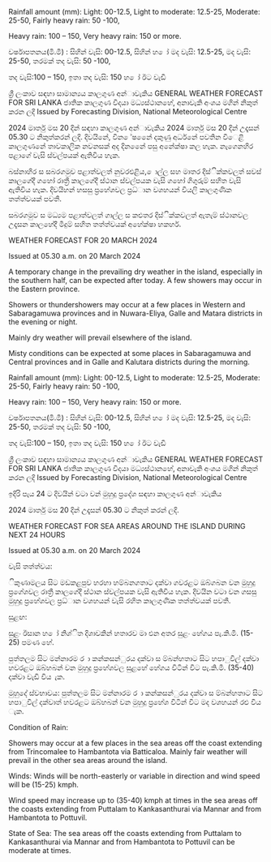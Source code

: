Rainfall amount (mm): Light: 00-12.5, Light to moderate: 12.5-25, Moderate: 25-50, Fairly heavy rain: 50 -100,

Heavy rain: 100 – 150, Very heavy rain: 150 or more.

වර්ෂාපතනය(මි.මී) : සිහින් වැසි: 00-12.5, සිහින් හ ෝ මද වැසි: 12.5-25, මද වැසි: 25-50, තරමක් තද වැසි: 50 -100,

තද වැසි:100 – 150, ඉතා තද වැසි: 150 හ ෝ ඊට වැඩි

ශ්‍රී ලංකාව සඳහා සාමාන්‍යය කාලගුණ අන්‍ාවැකිය GENERAL WEATHER FORECAST FOR SRI LANKA ජාතික කාලගුණ විදයා මධ්‍යස්ථානහේ, අනාවැකි අංශය මගින් නිකුත් කරන ලදි Issued by Forecasting Division, National Meteorological Centre

2024 මාර්තු මස 20 දින්‍ සඳහා කාලගුණ අන්‍ාවැකිය 2024 මාර්තු මස 20 දින්‍ උදෑසන්‍ 05.30 ට නිකුත්කරන්‍ ලදි. දිවයිනේ, වින ේෂනෙේ දකුණු අර්ධනේ පවතින විෙළි කාලගුණනේ තාවකාලික නවනසක් අද දිනනෙේ පසු අනේක්ෂා කල හැක. නැගෙනහිර පළාගේ වැසි ස්වල්පයක් ඇතිවිය හැක.

බස්නාහිර ස සබරගමුව පළාත්වලත් නුවරඑළිය, ොල්ල සහ මාතර දිස්ික්කවලත් සවස් කාලගේදී ගහෝ රාත්‍රී කාලගේදී ස්ථාන ස්වල්පයක වැසි ගහෝ ගිගුරුම් සහිත වැසි ඇතිවිය හැක. දිවයිහන් හසසු ප්‍රහේශවල ප්‍රධ්‍ාන වශහයන් වියලි කාලගුණික තත්ත්වයක් පවතී.

සබරගමුව ස මධ්‍යම පළාත්වලත් ගාල්ල ස කළුතර දිස්ික්කවලත් ඇතැම් ස්ථානවල උදෑසන කාලහේදී මීදුම් සහිත තත්ත්වයක් අහේක්ෂා හකහර්.

WEATHER FORECAST FOR 20 MARCH 2024

Issued at 05.30 a.m. on 20 March 2024

A temporary change in the prevailing dry weather in the island, especially in the southern half, can be expected after today. A few showers may occur in the Eastern province.

Showers or thundershowers may occur at a few places in Western and Sabaragamuwa provinces and in Nuwara-Eliya, Galle and Matara districts in the evening or night.

Mainly dry weather will prevail elsewhere of the island.

Misty conditions can be expected at some places in Sabaragamuwa and Central provinces and in Galle and Kalutara districts during the morning.

Rainfall amount (mm): Light: 00-12.5, Light to moderate: 12.5-25, Moderate: 25-50, Fairly heavy rain: 50 -100,

Heavy rain: 100 – 150, Very heavy rain: 150 or more.

වර්ෂාපතනය(මි.මී) : සිහින් වැසි: 00-12.5, සිහින් හ ෝ මද වැසි: 12.5-25, මද වැසි: 25-50, තරමක් තද වැසි: 50 -100,

තද වැසි:100 – 150, ඉතා තද වැසි: 150 හ ෝ ඊට වැඩි

ශ්‍රී ලංකාව සඳහා සාමාන්‍යය කාලගුණ අන්‍ාවැකිය GENERAL WEATHER FORECAST FOR SRI LANKA ජාතික කාලගුණ විදයා මධ්‍යස්ථානහේ, අනාවැකි අංශය මගින් නිකුත් කරන ලදි Issued by Forecasting Division, National Meteorological Centre

ඉදිරි පැය 24 ට දිවයින්‍ වටා වන්‍ මුහුදු ප්‍රදේශ සඳහා කාලගුණ අන්‍ාවැකිය

2024 මාර්තු මස 20 දින්‍ උදෑසන්‍ 05.30 ට නිකුත් කරන්‍ ලදි.

WEATHER FORECAST FOR SEA AREAS AROUND THE ISLAND DURING NEXT 24 HOURS

Issued at 05.30 a.m. on 20 March 2024

වැසි තත්ත්වය:

ිකුණාමලය සිට මඩකළපුව හරහා හම්බනගතාට දක්වා ගවරළට ඔබ්ගබන වන මුහුදු ප්‍රගේශවල රාත්‍රී කාලගේදී ස්ථාන ස්වල්පයක වැසි ඇතිවිය හැක. දිවයින වටා වන ගසසු මුහුදු ප්‍රහේශවල ප්‍රධ්‍ාන වශහයන් වැසි රහිත කාලගුණික තත්ත්වයක් පවතී.

සුළඟ:

සුළං ඊසාන හ ෝ නිශ්ිත දිශාවකින් හතාරව මා එන අතර සුළං හේගය පැ.කි.මී. (15-25) පමණ හේ.

පුත්තලම සිට මන්නාරම ර ා කන්කසන්ුරය දක්වා ස ම්බන්හතාට සිට හපාුවිල් දක්වා හවරළට ඔබ්හබන් වන මුහුදු ප්‍රහේශවල සුළහේ හේගය විටින් විට පැ.කි.මී. (35-40) දක්වා වැඩි විය ැක.

මුහුදේ ස්වභාවය: පුත්තලම සිට මන්නාරම ර ා කන්කසන්ුරය දක්වා ස ම්බන්හතාට සිට හපාුවිල් දක්වාත් හවරළට ඔබ්හබන් වන මුහුදු ප්‍රහේශ විටින් විට මද වශහයන් රළු විය ැක.

Condition of Rain:

Showers may occur at a few places in the sea areas off the coast extending from Trincomalee to Hambantota via Batticaloa. Mainly fair weather will prevail in the other sea areas around the island.

Winds: Winds will be north-easterly or variable in direction and wind speed will be (15-25) kmph.

Wind speed may increase up to (35-40) kmph at times in the sea areas off the coasts extending from Puttalam to Kankasanthurai via Mannar and from Hambantota to Pottuvil.

State of Sea: The sea areas off the coasts extending from Puttalam to Kankasanthurai via Mannar and from Hambantota to Pottuvil can be moderate at times.